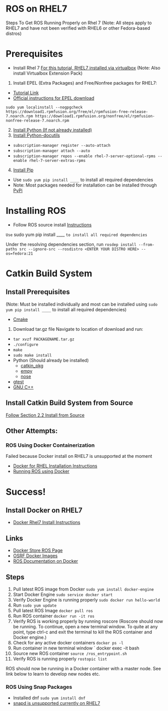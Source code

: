 # ROS on RHEL7

Steps To Get ROS Running Properly on Rhel 7 (Note: All steps apply to RHEL7 and have not been verified with RHEL6 or other Fedora-based distros)


# Prerequisites
* Install Rhel 7
[For this tutorial, RHEL7 installed via virtualbox](https://www.virtualbox.org/wiki/Downloads)
(Note: Also install Virtualbox Extension Pack)


1. Install EPEL (Extra Packages) and Free/Nonfree packages for RHEL7:
  * [Tutorial Link](https://www.cyberciti.biz/faq/installing-rhel-epel-repo-on-centos-redhat-7-x/)
  * [Official instructions for EPEL download](http://fedoraproject.org/wiki/EPEL/FAQ#howtouse)
  
 ` sudo yum localinstall --nogpgcheck https://download1.rpmfusion.org/free/el/rpmfusion-free-release-7.noarch.rpm https://download1.rpmfusion.org/nonfree/el/rpmfusion-nonfree-release-7.noarch.rpm `

2. [Install Python (If not already installed)](https://packaging.python.org/install_requirements_linux/)
3. [Install Python-docutils](https://www.rpmfind.net/linux/rpm2html/search.php?query=python-docutils)
* ` subscription-manager register --auto-attach `
* ` subscription-manager attach --auto `
* ` subscription-manager repos --enable rhel-7-server-optional-rpms --enable rhel-7-server-extras-rpms `

4. [Install Pip](https://www.liquidweb.com/kb/how-to-install-pip-on-centos-7/)
  * Use ` sudo yum pip install ____ ` to install all required dependencies
  * Note: Most packages needed for installation can be installed through [PyPi](https://pypi.python.org/pypi)

# Installing ROS
* Follow ROS source install [Instructions](http://wiki.ros.org/Installation/Source)

` Use ` sudo yum pip install ____ ` to install all required dependencies `

Under the resolving dependencies section, run ` rosdep install --from-paths src --ignore-src --rosdistro <ENTER YOUR DISTRO HERE> --os=fedora:21 `
    
# Catkin Build System
## Install Prerequisites
(Note: Must be installed individually and most can be installed using ` sudo yum pip install ____ ` to install all required dependencies)
* [Cmake](https://cmake.org/download/)
 1. Download tar.gz file
 Navigate to location of download and run:
 * ` tar xvzf PACKAGENAME.tar.gz `
 * ` ./configure `
 * ` make `
 * ` sudo make install `
* Python (Should already be installed)
  * [catkin_pkg](http://wiki.ros.org/catkin_pkg)
  * [empy](http://www.alcyone.com/pyos/empy/)
  * [nose](https://nose.readthedocs.io/en/latest/)
* [gtest](http://wiki.ros.org/gtest)
* [GNU C++](https://gcc.gnu.org/) 
## Install Catkin Build System from Source
[Follow Section 2.2 Install from Source](http://wiki.ros.org/catkin)


## Other Attempts:

### ROS Using Docker Containerization
Failed because Docker install on RHEL7 is unsupported at the moment

* [Docker for RHEL Installation Instructions](docs.docker.com/engine/installation/linux/rhel/)
* [Running ROS using Docker](https://store.docker.com/images/ros)

# Success!

## Install Docker on RHEL7
* [Docker Rhel7 Install Instructions](http://docs.master.dockerproject.org/engine/installation/linux/rhel/)

## Links
* [Docker Store ROS Page](https://store.docker.com/images/ros)
* [OSRF Docker Images](https://github.com/osrf/docker_images)
* [ROS Documentation on Docker](http://wiki.ros.org/docker)


## Steps
1. Pull latest ROS image from Docker
   ` sudo yum install docker-engine `
2. Start Docker Engine
   ` sudo service docker start `
3. Verify Docker Engine is running properly
   ` sudo docker run hello-world `
4. Run ` sudo yum update `
5. Pull latest ROS Image
   ` docker pull ros `
6. Run ROS container
   ` docker run -it ros `
7. Verify ROS is working properly by running roscore
   (Roscore should now be running. To continue, open a new terminal window. To quite at any point, type ctrl-c and exit the terminal to kill the ROS container and Docker engine.)
8. Check for any active docker containers
   ` docker ps -l `
9. Run container in new terminal window
   ` docker exec -it <YOUR ID NAME HERE> bash
10. Source new ROS container
   ` source /ros_entrypoint.sh `
11. Verify ROS is running properly
   ` rostopic list `
   
ROS should now be running in a Docker container with a master node. See link below to learn to develop new nodes etc.

### ROS Using Snap Packages
* Installed dnf `sudo yum install dnf `
* [snapd is unsupported currently on RHEL7](https://snapcraft.io/docs/core/install)
